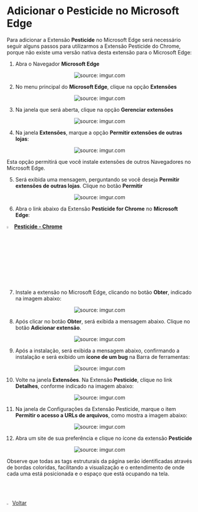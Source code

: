 <h1>Adicionar o Pesticide no Microsoft Edge</h1>



Para adicionar a Extensão **Pesticide** no Microsoft Edge será necessário seguir alguns passos para utilizarmos a Extensão Pesticide do Chrome, porque não existe uma versão nativa desta extensão para o Microsoft Edge:



1. Abra o Navegador **Microsoft Edge**

<div align="center"><img src="https://i.imgur.com/shXw4nG.png" title="source: imgur.com" /></div>

2. No menu principal do **Microsoft Edge**, clique na opção **Extensões**

<div align="center"><img src="https://i.imgur.com/ZsVOjqW.png" title="source: imgur.com" /></div>

3. Na janela que será aberta, clique na opção **Gerenciar extensões**

<div align="center"><img src="https://i.imgur.com/Ogb9ZQJ.png" title="source: imgur.com" /></div>

4. Na janela **Extensões**, marque a opção **Permitir extensões de outras lojas**:

<div align="center"><img src="https://i.imgur.com/t1jw3l2.png" title="source: imgur.com" /></div>

Esta opção permitirá que você instale extensões de outros Navegadores no Microsoft Edge.

5. Será exibida uma mensagem, perguntando se você deseja **Permitir extensões de outras lojas**. Clique no botão **Permitir**

<div align="center"><img src="https://i.imgur.com/tfM0cx5.png" title="source: imgur.com" /></div>

6. Abra o link abaixo da Extensão **Pesticide for Chrome** no **Microsoft Edge**:

<div align="left"><img src="https://i.imgur.com/8WmU71z.png" title="source: imgur.com" width="4%"/><a href="https://chromewebstore.google.com/detail/pesticide-for-chrome-with/neonnmencpneifkhlmhmfhfiklgjmloi?hl=pt-BR" target="_blank"><b>Pesticide - Chrome</b></a></div>

7. Instale a extensão no Microsoft Edge, clicando no botão **Obter**, indicado na imagem abaixo:

<div align="center"><img src="https://i.imgur.com/JrJikfG.png" title="source: imgur.com" /></div>

8. Após clicar no botão **Obter**, será exibida a mensagem abaixo. Clique no botão **Adicionar extensão**.

<div align="center"><img src="https://i.imgur.com/zYz5LRn.png" title="source: imgur.com" /></div>

9. Após a instalação, será exibida a mensagem abaixo, confirmando a instalação e será exibido um **ícone de um bug** na Barra de ferramentas:

<div align="center"><img src="https://i.imgur.com/28yuuee.png" title="source: imgur.com" /></div>

10. Volte na janela **Extensões**. Na Extensão **Pesticide**, clique no link **Detalhes**, conforme indicado na imagem abaixo:

<div align="center"><img src="https://i.imgur.com/SiB89Ic.png" title="source: imgur.com" /></div>

11. Na janela de Configurações da Extensão Pesticide, marque o item **Permitir o acesso a URLs de arquivos**, como mostra a imagem abaixo:

<div align="center"><img src="https://i.imgur.com/I7CVRPN.png" title="source: imgur.com" /></div>

12. Abra um site de sua preferência e clique no ícone da extensão **Pesticide**

<div align="center"><img src="https://i.imgur.com/pmB37Ww.png" title="source: imgur.com" /></div>

Observe que todas as tags estruturais da página serão identificadas através de bordas coloridas, facilitando a visualização e o entendimento de onde cada uma está posicionada e o espaço que está ocupando na tela.

<br /><br />

<div align="left"><a href="../README.md"><img src="https://i.imgur.com/XMgF3gl.png" title="source: imgur.com" width="3%"/>Voltar</a></div>
